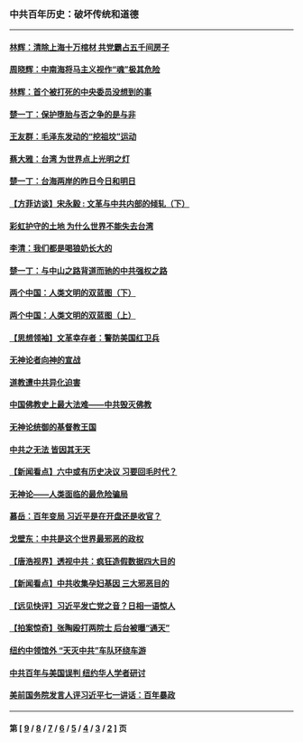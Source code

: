 ### 中共百年历史：破坏传统和道德
---
#### [林辉：清除上海十万棺材 共党霸占五千间房子](../../pages/nf1176114/n14033735.md?07260430) 
#### [周晓辉：中南海将马主义视作“魂”极其危险](../../pages/nf1176114/n14026892.md?07260430) 
#### [林辉：首个被打死的中央委员没想到的事](../../pages/nf1176114/n13987400.md?07260430) 
#### [楚一丁：保护堕胎与否之争的是与非](../../pages/nf1176114/n13815642.md?07260430) 
#### [王友群：毛泽东发动的“挖祖坟”运动](../../pages/nf1176114/n13723639.md?07260430) 
#### [蔡大雅：台湾 为世界点上光明之灯](../../pages/nf1176114/n13531530.md?07260430) 
#### [楚一丁：台海两岸的昨日今日和明日](../../pages/nf1176114/n13531468.md?07260430) 
#### [【方菲访谈】宋永毅 : 文革与中共内部的倾轧（下）](../../pages/nf1176114/n13486836.md?07260430) 
#### [彩虹护守的土地 为什么世界不能失去台湾](../../pages/nf1176114/n13476849.md?07260430) 
#### [李清：我们都是喝狼奶长大的](../../pages/nf1176114/n13471478.md?07260430) 
#### [楚一丁：与中山之路背道而驰的中共强权之路](../../pages/nf1176114/n13437270.md?07260430) 
#### [两个中国：人类文明的双蓝图（下）](../../pages/nf1176114/n13423132.md?07260430) 
#### [两个中国：人类文明的双蓝图（上）](../../pages/nf1176114/n13422687.md?07260430) 
#### [【思想领袖】文革幸存者：警防美国红卫兵](../../pages/nf1176114/n13339289.md?07260430) 
#### [无神论者向神的宣战](../../pages/nf1176114/n13281535.md?07260430) 
#### [道教遭中共异化迫害](../../pages/nf1176114/n13281463.md?07260430) 
#### [中国佛教史上最大法难——中共毁灭佛教](../../pages/nf1176114/n13281397.md?07260430) 
#### [无神论统御的基督教王国](../../pages/nf1176114/n13281280.md?07260430) 
#### [中共之无法 皆因其无天](../../pages/nf1176114/n13281088.md?07260430) 
#### [【新闻看点】六中或有历史决议 习要回毛时代？](../../pages/nf1176114/n13222895.md?07260430) 
#### [无神论——人类面临的最危险骗局](../../pages/nf1176114/n13196137.md?07260430) 
#### [慕岳：百年变局 习近平是在开盘还是收官？](../../pages/nf1176114/n13206516.md?07260430) 
#### [戈壁东：中共是这个世界最邪恶的政权](../../pages/nf1176114/n13085641.md?07260430) 
#### [【唐浩视界】透视中共：疯狂造假数据四大目的](../../pages/nf1176114/n13080590.md?07260430) 
#### [【新闻看点】中共收集孕妇基因 三大邪恶目的](../../pages/nf1176114/n13077182.md?07260430) 
#### [【远见快评】习近平发亡党之音？日相一语惊人](../../pages/nf1176114/n13074809.md?07260430) 
#### [【拍案惊奇】张陶殴打两院士 后台被曝“通天”](../../pages/nf1176114/n13070496.md?07260430) 
#### [纽约中领馆外 “天灭中共”车队环绕车游](../../pages/nf1176114/n13070693.md?07260430) 
#### [中共百年与美国误判 纽约华人学者研讨](../../pages/nf1176114/n13067969.md?07260430) 
#### [美前国务院发言人评习近平七一讲话：百年暴政](../../pages/nf1176114/n13066986.md?07260430) 

---
#### 第 [ [9](./9.md?07260430) / [8](./8.md?07260430) / [7](./7.md?07260430) / [6](./6.md?07260430) / [5](./5.md?07260430) / [4](./4.md?07260430) / [3](./3.md?07260430) / [2](./2.md?07260430) ] 页
